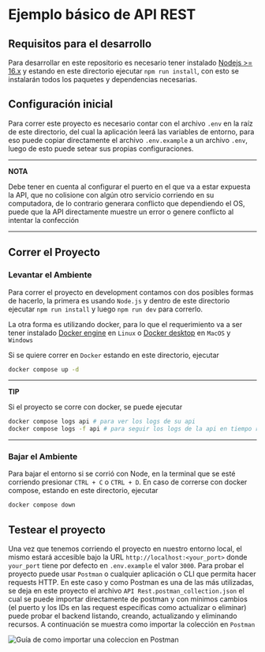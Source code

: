 # Ejemplo básico de API REST

## Requisitos para el desarrollo

Para desarrollar en este repositorio es necesario tener instalado [Nodejs >= 16.x](https://nodejs.org/en/download/) y estando en este directorio ejecutar `npm run install`, con esto se instalarán todos los paquetes y dependencias necesarias.

## Configuración inicial

Para correr este proyecto es necesario contar con el archivo `.env` en la raíz de este directorio, del cual la aplicación leerá las variables de entorno, para eso puede copiar directamente el archivo `.env.example` a un archivo `.env`, luego de esto puede setear sus propias configuraciones.

---
**NOTA**

Debe tener en cuenta al configurar el puerto en el que va a estar expuesta la API, que no colisione con algún otro servicio corriendo en su computadora, de lo contrario generara conflicto que dependiendo el OS, puede que la API directamente muestre un error
o genere conflicto al intentar la confección

---

## Correr el Proyecto

### Levantar el Ambiente

Para correr el proyecto en development contamos con dos posibles formas de hacerlo, la primera es usando `Node.js` y dentro de este directorio ejecutar `npm run install` y luego `npm run dev` para correrlo.

La otra forma es utilizando docker, para lo que el requerimiento va a ser tener instalado [Docker engine](https://docs.docker.com/engine/install/) en `Linux` o [Docker desktop](https://docs.docker.com/desktop/install/mac-install/) en `MacOS` y `Windows`

Si se quiere correr en `Docker` estando en este directorio, ejecutar

```bash
docker compose up -d
```

---
**TIP**

Si el proyecto se corre con docker, se puede ejecutar

```bash
docker compose logs api # para ver los logs de su api
docker compose logs -f api # para seguir los logs de la api en tiempo real
```

---

### Bajar el Ambiente

Para bajar el entorno si se corrió con Node, en la terminal que se esté corriendo presionar `CTRL + C` o `CTRL + D`. En caso de correrse con docker compose, estando en este directorio, ejecutar

```bash
docker compose down
```

## Testear el proyecto

Una vez que tenemos corriendo el proyecto en nuestro entorno local, el mismo estará accesible bajo la URL `http://localhost:<your_port>` donde `your_port` tiene por defecto en `.env.example` el valor `3000`. Para probar el proyecto puede usar `Postman` o cualquier aplicación o CLI que permita hacer requests HTTP. En este caso y como Postman es una de las más utilizadas, se deja en este proyecto el archivo `API Rest.postman_collection.json` el cual se puede importar directamente de postman  y con mínimos cambios (el puerto y los IDs en las request específicas como actualizar o eliminar) puede probar el backend listando, creando, actualizando y eliminando recursos.
A continuación se muestra como importar la colección en `Postman`

![Guía de como importar una coleccion en Postman](docs/images/import_collection_postman.gif)
